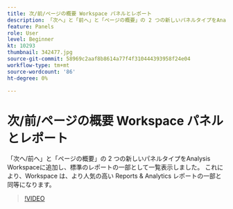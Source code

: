 ```yaml
---
title: 次/前/ページの概要 Workspace パネルとレポート
description: 「次へ」と「前へ」と「ページの概要」の 2 つの新しいパネルタイプをAnalysis Workspaceに追加し、標準のレポートの一部としてリストしました。 これらの文字は… （説明は 60 ～ 160 文字にする必要があります）
feature: Panels
role: User
level: Beginner
kt: 10293
thumbnail: 342477.jpg
source-git-commit: 58969c2aaf8b8614a77f4f310444393958f24e04
workflow-type: tm+mt
source-wordcount: '86'
ht-degree: 0%

---
```



# 次/前/ページの概要 Workspace パネルとレポート

「次へ/前へ」と「ページの概要」の 2 つの新しいパネルタイプをAnalysis Workspaceに追加し、標準のレポートの一部として一覧表示しました。 これにより、Workspace は、より人気の高い Reports &amp; Analytics レポートの一部と同等になります。

>[!VIDEO](https://video.tv.adobe.com/v/342477/?quality=12&learn=on)
